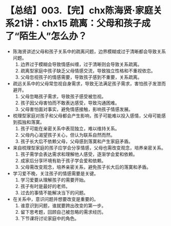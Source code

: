 # 【总结】003.【完】chx陈海贤·家庭关系21讲：chx15 疏离：父母和孩子成了“陌生人”怎么办？

-   陈海贤讲述父母和孩子关系中的疏离问题，边界模糊或过于清晰都会导致关系问题。
    1.  边界过于模糊会导致情感纠缠，过于清晰则会导致关系疏离。
    2.  疏离型家庭中孩子缺乏父母情感交流，导致独立性格和不重视依恋。
    3.  父母忽视孩子的情感需要，导致孩子感到不重要，关系疏离。
-   疏远关系中的父母常忽视自身需求，导致无法满足孩子需求，害怕孩子发泄而避开。
    1.  父母忽略孩子需求，导致孩子感受被忽视。
    2.  孩子因父母害怕而不敢表达感受，导致沟通困难。
    3.  父母害怕面对事实，避免情感接触，影响孩子情感发展。
-   梳理型家庭对孩子和父母都会产生影响，孩子可能难以投入感情，父母可能感到孤独和落寞。
    1.  孩子可能在亲密关系中表现独立，难以维持关系。
    2.  父母内心渴望孩子关心，但认为联系自然而然。
    3.  孩子长大后不依赖父母，父母感到落寞和产生家庭矛盾。
-   来自梳理型家庭的孩子应学会分享情感，父母也需改变观念，培养亲密关系。
    1.  孩子需学会表达需求和理解他人感受，逐渐学会爱和依赖。
    2.  成家后分享环境有助于孩子学会爱和依赖。
    3.  父母需改变观念，培养亲密关系，避免孩子长大后的落寞和矛盾。
-   学习爱不晚，关注孩子的情感需要是关键。
    1.  学习爱要从理解孩子的需要开始。
    2.  孩子有时是最好的老师。
    3.  过去的事情不能解决当下的问题。
-   在关系中，意识问题并想要改变是重要的。
    1.  谁意识到问题，谁就要跨出改变的第一步。
    2.  留下思考题，回顾自己被忽略的需求经历。
    3.  下节课将讨论家庭中的角色。